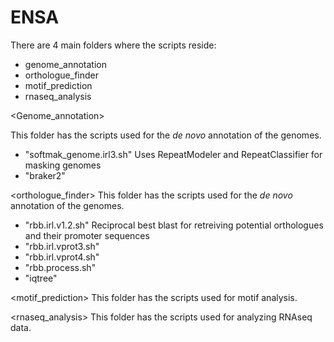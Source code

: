 

# ENSA

<This repository contains the scripts used for the ENSA project.>

There are 4 main folders where the scripts reside: 
- genome_annotation
- orthologue_finder
- motif_prediction
- rnaseq_analysis

<Genome_annotation>

This folder has the scripts used for the *de novo* annotation of the genomes. 
- "softmak_genome.irl3.sh" Uses RepeatModeler and RepeatClassifier for masking genomes
- "braker2"

<orthologue_finder>
This folder has the scripts used for the *de novo* annotation of the genomes. 
- "rbb.irl.v1.2.sh" Reciprocal best blast for retreiving potential orthologues and their promoter sequences
- "rbb.irl.vprot3.sh"
- "rbb.irl.vprot4.sh"
- "rbb.process.sh"
- "iqtree"

<motif_prediction> 
This folder has the scripts used for motif analysis. 

<rnaseq_analysis> 
This folder has the scripts used for analyzing RNAseq data. 

